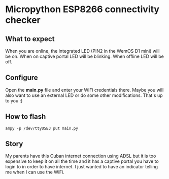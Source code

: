 # Micropython ESP8266 connectivity checker

## What to expect

When you are online, the integrated LED (PIN2 in the WemOS D1 mini) will be on.
When on captive portal LED will be blinking.
When offline LED will be off.

## Configure

Open the **main.py** file and enter your WiFi credentials there. Maybe you will also want to use an external LED or do some other modifications. That's up to you :)

## How to flash

`ampy -p /dev/ttyUSB3 put main.py`

## Story

My parents have this Cuban internet connection using ADSL but it is too expensive to keep it on all the time and it has a captive portal you have to login to in order to have internet. I just wanted to have an indicator telling me when I can use the WiFi.

